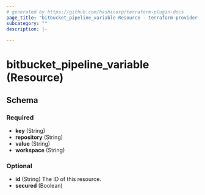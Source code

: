 ```yaml
---
# generated by https://github.com/hashicorp/terraform-plugin-docs
page_title: "bitbucket_pipeline_variable Resource - terraform-provider-bitbucket"
subcategory: ""
description: |-
  
---
```


# bitbucket_pipeline_variable (Resource)





<!-- schema generated by tfplugindocs -->
## Schema

### Required

- **key** (String)
- **repository** (String)
- **value** (String)
- **workspace** (String)

### Optional

- **id** (String) The ID of this resource.
- **secured** (Boolean)


